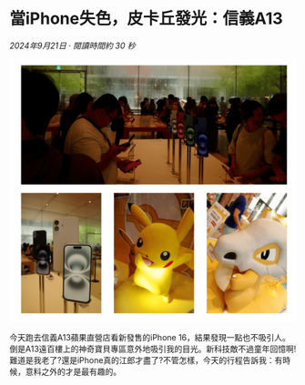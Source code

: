 # 當iPhone失色，皮卡丘發光：信義A13

*2024年9月21日 · 閱讀時間約 30 秒*

![random](public/a13.png)

今天跑去信義A13蘋果直營店看新發售的iPhone 16，結果發現一點也不吸引人。倒是A13遠百樓上的神奇寶貝專區意外地吸引我的目光。新科技敵不過童年回憶啊!
難道是我老了?還是iPhone真的江郎才盡了?不管怎樣，今天的行程告訴我：有時候，意料之外的才是最有趣的。
